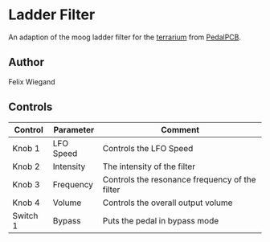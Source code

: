 # Ladder Filter

An adaption of the moog ladder filter for the [terrarium](https://www.pedalpcb.com/product/pcb351/) from [PedalPCB](https://www.pedalpcb.com).

## Author

Felix Wiegand

## Controls

| Control | Parameter | Comment |
| --- | --- | --- |
| Knob 1 | LFO Speed | Controls the LFO Speed |
| Knob 2 | Intensity | The intensity of the filter |
| Knob 3 | Frequency | Controls the resonance frequency of the filter |
| Knob 4 | Volume | Controls the overall output volume |
| Switch 1 | Bypass | Puts the pedal in bypass mode |